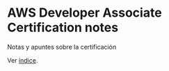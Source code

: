 # AWS Developer Associate Certification notes

Notas y apuntes sobre la certificación

Ver [índice](./contenidos/index.md).